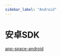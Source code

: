 ```yaml
---
sidebar_label: "Android"
---
```


# 安卓SDK
[app-space-android](https://github.com/appspa/app-space-android)